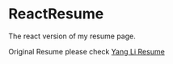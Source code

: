# ReactResume
The react version of my resume page.

Original Resume please check [Yang Li Resume](jackyangli.tk/YangLiResume)
